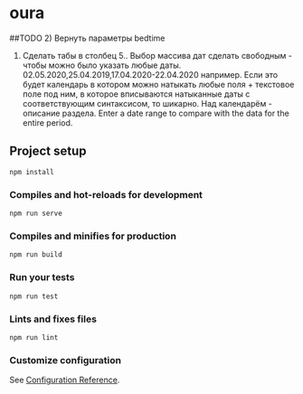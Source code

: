 # oura

##TODO
2) Вернуть параметры bedtime
1) Сделать табы в столбец
5.. Выбор массива дат сделать свободным - чтобы можно было указать любые даты. 02.05.2020,25.04.2019,17.04.2020-22.04.2020 например. Если это будет календарь в котором можно натыкать любые поля + текстовое поле под ним, в которое вписываются натыканные даты с соответствующим синтаксисом, то шикарно.
Над календарём - описание раздела. Enter a date range to compare with the data for the entire period.


## Project setup
```
npm install
```

### Compiles and hot-reloads for development
```
npm run serve
```

### Compiles and minifies for production
```
npm run build
```

### Run your tests
```
npm run test
```

### Lints and fixes files
```
npm run lint
```

### Customize configuration
See [Configuration Reference](https://cli.vuejs.org/config/).
